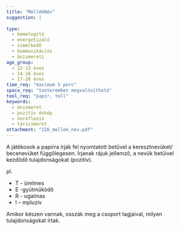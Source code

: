 ```yaml
---
title: "MellékNév"
suggestion: | 
  
type:
  - bemelegítő
  - energetizáló
  - ismerkedő
  - kommunikációs
  - önismereti
age_group:
  - 12-13 éves
  - 14-16 éves
  - 17-20 éves
time_req: "maximum 5 perc"
space_req: "tanteremben megvalósítható"
tool_req: "papír, toll"
keywords: 
  - önismeret
  - pozitív énkép
  - önreflexió
  - társismeret
attachment: "226_mellek_nev.pdf"
---
```


A játékosok a papírra írják fel nyomtatott betűvel a keresztnevüket/ becenevüket függőlegesen. Írjanak rájuk jellemző, a nevük betűivel kezdődő tulajdonságokat (pozitív).

pl.

* T - ürelmes
* E -gyütműködő
* R - ugalmas
* I – mpluzív

Amikor készen vannak, osszák meg a csoport tagjaival, milyen tulajdonságokat írtak.
  
  
